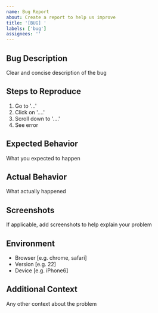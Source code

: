 ```yaml
---
name: Bug Report
about: Create a report to help us improve
title: '[BUG] '
labels: ['bug']
assignees: ''
---
```


## Bug Description
Clear and concise description of the bug

## Steps to Reproduce
1. Go to '...'
2. Click on '....'
3. Scroll down to '....'
4. See error

## Expected Behavior
What you expected to happen

## Actual Behavior
What actually happened

## Screenshots
If applicable, add screenshots to help explain your problem

## Environment
- Browser [e.g. chrome, safari]
- Version [e.g. 22]
- Device [e.g. iPhone6]

## Additional Context
Any other context about the problem
